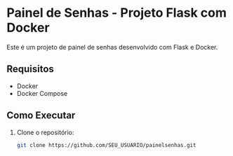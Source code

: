 # Painel de Senhas - Projeto Flask com Docker

Este é um projeto de painel de senhas desenvolvido com Flask e Docker.

## Requisitos

- Docker
- Docker Compose

## Como Executar

1. Clone o repositório:

   ```bash
   git clone https://github.com/SEU_USUARIO/painelsenhas.git

